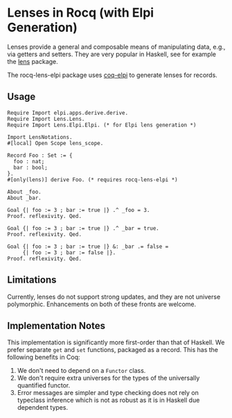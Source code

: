 Lenses in Rocq (with Elpi Generation)
=====================================

Lenses provide a general and composable means of manipulating data, e.g., via
getters and setters. They are very popular in Haskell, see for example the
[lens](https://hackage.haskell.org/package/lens) package.

The rocq-lens-elpi package uses [coq-elpi](https://github.com/LPCIC/coq-elpi)
to generate lenses for records.

## Usage

```coq
Require Import elpi.apps.derive.derive.
Require Import Lens.Lens.
Require Import Lens.Elpi.Elpi. (* for Elpi lens generation *)

Import LensNotations.
#[local] Open Scope lens_scope.

Record Foo : Set := {
  foo : nat;
  bar : bool;
}.
#[only(lens)] derive Foo. (* requires rocq-lens-elpi *)

About _foo.
About _bar.

Goal {| foo := 3 ; bar := true |} .^ _foo = 3.
Proof. reflexivity. Qed.

Goal {| foo := 3 ; bar := true |} .^ _bar = true.
Proof. reflexivity. Qed.

Goal {| foo := 3 ; bar := true |} &: _bar .= false =
     {| foo := 3 ; bar := false |}.
Proof. reflexivity. Qed.
```

## Limitations

Currently, lenses do not support strong updates, and they are not universe
polymorphic. Enhancements on both of these fronts are welcome.

## Implementation Notes

This implementation is significantly more first-order than that of Haskell. We
prefer separate `get` and `set` functions, packaged as a record. This has the
following benefits in Coq:

1. We don't need to depend on a `Functor` class.
2. We don't require extra universes for the types of the universally
   quantified functor.
3. Error messages are simpler and type checking does not rely on typeclass
   inference which is not as robust as it is in Haskell due dependent types.
